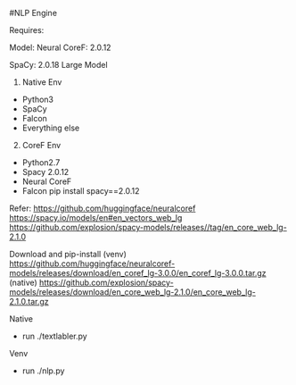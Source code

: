 #NLP Engine

Requires:

Model: Neural CoreF: 2.0.12

SpaCy: 2.0.18
Large Model

1. Native Env
- Python3
- SpaCy
- Falcon
- Everything else

2. CoreF Env
- Python2.7
- Spacy 2.0.12
- Neural CoreF
- Falcon
pip install spacy==2.0.12



Refer:
https://github.com/huggingface/neuralcoref
https://spacy.io/models/en#en_vectors_web_lg
https://github.com/explosion/spacy-models/releases//tag/en_core_web_lg-2.1.0

Download and pip-install
(venv) https://github.com/huggingface/neuralcoref-models/releases/download/en_coref_lg-3.0.0/en_coref_lg-3.0.0.tar.gz
(native) https://github.com/explosion/spacy-models/releases/download/en_core_web_lg-2.1.0/en_core_web_lg-2.1.0.tar.gz


Native
- run ./textlabler.py

Venv
- run ./nlp.py
